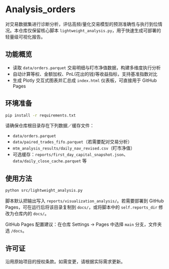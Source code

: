 ﻿# Analysis_orders

对交易数据集进行诊断分析，评估高频/量化交易模型的预测准确性与执行到位情况。本仓库仅保留核心脚本 `lightweight_analysis.py`，用于快速生成可部署的轻量级可视化报告。

## 功能概览

- 读取 `data/orders.parquet` 交易明细与盯市净值数据，构建多维度执行分析
- 自动计算等权、金额加权、PnL(花出的钱)等收益指标，支持基准指数对比
- 生成 Plotly 交互式图表并汇总成 `index.html` 仪表板，可直接用于 GitHub Pages

## 环境准备

```bash
pip install -r requirements.txt
```

请确保仓库根目录存在下列数据／缓存文件：

- `data/orders.parquet`
- `data/paired_trades_fifo.parquet`（若需要配对交易分析）
- `mtm_analysis_results/daily_nav_revised.csv`（盯市净值）
- 可选缓存：`reports/first_day_capital_snapshot.json`、`data/daily_close_cache.parquet` 等

## 使用方法

```bash
python src/lightweight_analysis.py
```

脚本默认把输出写入 `reports/visualization_analysis/`。若需要部署到 GitHub Pages，可在运行后将该目录复制到 `docs/`，或将脚本中的 `self.reports_dir` 修改为仓库内的 `docs/`。

GitHub Pages 配置建议：在仓库 Settings → Pages 中选择 `main` 分支，文件夹选 `/docs`。

## 许可证

沿用原始项目的授权条款。如需变更，请根据实际需求更新。

